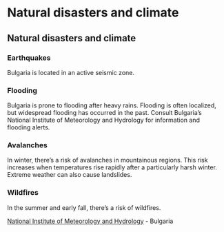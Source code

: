 # Natural disasters and climate

## Natural disasters and climate

### Earthquakes

Bulgaria is located in an active seismic zone.

### Flooding

Bulgaria is prone to flooding after heavy rains. Flooding is often localized, but widespread flooding has occurred in the past. Consult Bulgaria’s National Institute of Meteorology and Hydrology for information and flooding alerts.

### Avalanches

In winter, there’s a risk of avalanches in mountainous regions. This risk increases when temperatures rise rapidly after a particularly harsh winter. Extreme weather can also cause landslides.

### Wildfires

In the summer and early fall, there’s a risk of wildfires.

[National Institute of Meteorology and Hydrology](http://www.weather.bg/0index.php?koiFail=RM01opasni1&lng=1) - Bulgaria
